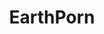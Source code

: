 ---
title: EarthPorn
crosslinks:
- PornOverlords
- origae6
- pics
- ExplorePakistan
- youtubefactsbot
- tmsbmeta
- norwayonreddit
- BrasilOnReddit
- anti_gif_bot
- youtubot
- starterpacks
- hatchery
- whatsthisplant
- travel
- picsofwaterandthesky
- me_irl
- ConsulttheTarot
- CityPorn
- mildlyinteresting
- livven
---